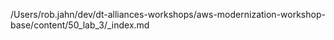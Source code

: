 /Users/rob.jahn/dev/dt-alliances-workshops/aws-modernization-workshop-base/content/50_lab_3/_index.md